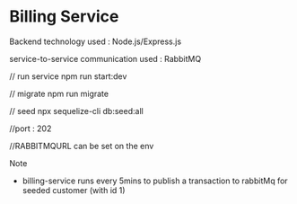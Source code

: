 # Billing Service

Backend technology used : Node.js/Express.js

service-to-service communication used : RabbitMQ

// run service npm run start:dev

// migrate npm run migrate

// seed npx sequelize-cli db:seed:all

//port : 202

//RABBITMQURL can be set on the env

Note

- billing-service runs every 5mins to publish a transaction to rabbitMq for seeded customer (with id 1)

